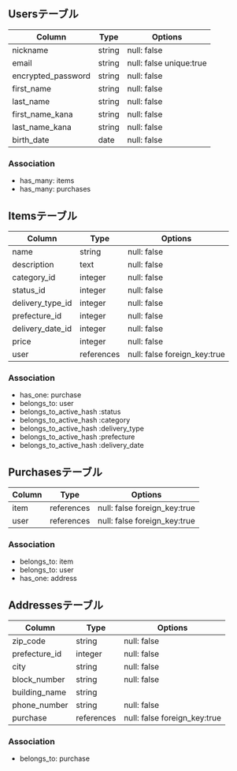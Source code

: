 ## Usersテーブル

| Column              | Type       | Options                        |
| ------              | ---------- | ------------------------------ |
| nickname            | string     | null: false                    |
| email               | string     | null: false unique:true        |
| encrypted_password  | string     | null: false                    |
| first_name          | string     | null: false                    |
| last_name           | string     | null: false                    |
| first_name_kana     | string     | null: false                    |
| last_name_kana      | string     | null: false                    |
| birth_date          | date       | null: false                    |

### Association
- has_many: items
- has_many: purchases 


## Itemsテーブル

| Column              | Type       | Options                        |
| ------              | ---------- | ------------------------------ |
| name                | string     | null: false                    |
| description         | text       | null: false                    |
| category_id         | integer    | null: false                    |
| status_id           | integer    | null: false                    |
| delivery_type_id    | integer    | null: false                    |
| prefecture_id       | integer    | null: false                    |
| delivery_date_id    | integer    | null: false                    |
| price               | integer    | null: false                    |
| user                | references | null: false foreign_key:true   |

### Association
- has_one: purchase
- belongs_to: user
- belongs_to_active_hash :status
- belongs_to_active_hash :category
- belongs_to_active_hash :delivery_type
- belongs_to_active_hash :prefecture
- belongs_to_active_hash :delivery_date


## Purchasesテーブル

| Column              | Type       | Options                        |
| ------              | ---------- | ------------------------------ |
| item                | references | null: false foreign_key:true   |
| user                | references | null: false foreign_key:true   |


### Association
- belongs_to: item
- belongs_to: user
- has_one: address  


## Addressesテーブル

| Column              | Type       | Options                        |
| ------              | ---------- | ------------------------------ |
| zip_code            | string     | null: false                    |
| prefecture_id       | integer    | null: false                    |
| city                | string     | null: false                    |
| block_number        | string     | null: false                    |
| building_name       | string     |                                |
| phone_number        | string     | null: false                    |
| purchase            | references | null: false foreign_key:true   |

### Association
- belongs_to: purchase




